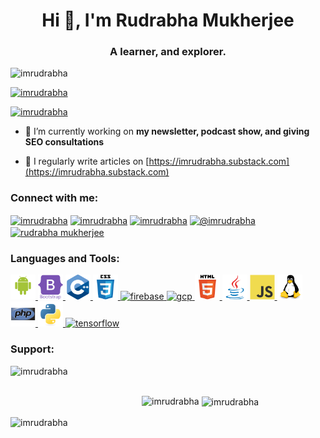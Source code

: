 <h1 align="center">Hi 👋, I'm Rudrabha Mukherjee</h1>
<h3 align="center">A learner, and explorer.</h3>

<p align="left"> <img src="https://komarev.com/ghpvc/?username=imrudrabha&label=Profile%20views&color=0e75b6&style=flat" alt="imrudrabha" /> </p>

<p align="left"> <a href="https://github.com/ryo-ma/github-profile-trophy"><img src="https://github-profile-trophy.vercel.app/?username=imrudrabha" alt="imrudrabha" /></a> </p>

<p align="left"> <a href="https://twitter.com/imrudrabha" target="blank"><img src="https://img.shields.io/twitter/follow/imrudrabha?logo=twitter&style=for-the-badge" alt="imrudrabha" /></a> </p>

- 🔭 I’m currently working on **my newsletter, podcast show, and giving SEO consultations**

- 📝 I regularly write articles on [https://imrudrabha.substack.com](https://imrudrabha.substack.com)

<h3 align="left">Connect with me:</h3>
<p align="left">
<a href="https://twitter.com/imrudrabha" target="blank"><img align="center" src="https://raw.githubusercontent.com/rahuldkjain/github-profile-readme-generator/master/src/images/icons/Social/twitter.svg" alt="imrudrabha" height="30" width="40" /></a>
<a href="https://linkedin.com/in/imrudrabha" target="blank"><img align="center" src="https://raw.githubusercontent.com/rahuldkjain/github-profile-readme-generator/master/src/images/icons/Social/linked-in-alt.svg" alt="imrudrabha" height="30" width="40" /></a>
<a href="https://instagram.com/imrudrabha" target="blank"><img align="center" src="https://raw.githubusercontent.com/rahuldkjain/github-profile-readme-generator/master/src/images/icons/Social/instagram.svg" alt="imrudrabha" height="30" width="40" /></a>
<a href="https://medium.com/@imrudrabha" target="blank"><img align="center" src="https://raw.githubusercontent.com/rahuldkjain/github-profile-readme-generator/master/src/images/icons/Social/medium.svg" alt="@imrudrabha" height="30" width="40" /></a>
<a href="https://www.youtube.com/c/rudrabha mukherjee" target="blank"><img align="center" src="https://raw.githubusercontent.com/rahuldkjain/github-profile-readme-generator/master/src/images/icons/Social/youtube.svg" alt="rudrabha mukherjee" height="30" width="40" /></a>
</p>

<h3 align="left">Languages and Tools:</h3>
<p align="left"> <a href="https://developer.android.com" target="_blank" rel="noreferrer"> <img src="https://raw.githubusercontent.com/devicons/devicon/master/icons/android/android-original-wordmark.svg" alt="android" width="40" height="40"/> </a> <a href="https://getbootstrap.com" target="_blank" rel="noreferrer"> <img src="https://raw.githubusercontent.com/devicons/devicon/master/icons/bootstrap/bootstrap-plain-wordmark.svg" alt="bootstrap" width="40" height="40"/> </a> <a href="https://www.w3schools.com/cpp/" target="_blank" rel="noreferrer"> <img src="https://raw.githubusercontent.com/devicons/devicon/master/icons/cplusplus/cplusplus-original.svg" alt="cplusplus" width="40" height="40"/> </a> <a href="https://www.w3schools.com/css/" target="_blank" rel="noreferrer"> <img src="https://raw.githubusercontent.com/devicons/devicon/master/icons/css3/css3-original-wordmark.svg" alt="css3" width="40" height="40"/> </a> <a href="https://firebase.google.com/" target="_blank" rel="noreferrer"> <img src="https://www.vectorlogo.zone/logos/firebase/firebase-icon.svg" alt="firebase" width="40" height="40"/> </a> <a href="https://cloud.google.com" target="_blank" rel="noreferrer"> <img src="https://www.vectorlogo.zone/logos/google_cloud/google_cloud-icon.svg" alt="gcp" width="40" height="40"/> </a> <a href="https://www.w3.org/html/" target="_blank" rel="noreferrer"> <img src="https://raw.githubusercontent.com/devicons/devicon/master/icons/html5/html5-original-wordmark.svg" alt="html5" width="40" height="40"/> </a> <a href="https://www.java.com" target="_blank" rel="noreferrer"> <img src="https://raw.githubusercontent.com/devicons/devicon/master/icons/java/java-original.svg" alt="java" width="40" height="40"/> </a> <a href="https://developer.mozilla.org/en-US/docs/Web/JavaScript" target="_blank" rel="noreferrer"> <img src="https://raw.githubusercontent.com/devicons/devicon/master/icons/javascript/javascript-original.svg" alt="javascript" width="40" height="40"/> </a> <a href="https://www.linux.org/" target="_blank" rel="noreferrer"> <img src="https://raw.githubusercontent.com/devicons/devicon/master/icons/linux/linux-original.svg" alt="linux" width="40" height="40"/> </a> <a href="https://www.php.net" target="_blank" rel="noreferrer"> <img src="https://raw.githubusercontent.com/devicons/devicon/master/icons/php/php-original.svg" alt="php" width="40" height="40"/> </a> <a href="https://www.python.org" target="_blank" rel="noreferrer"> <img src="https://raw.githubusercontent.com/devicons/devicon/master/icons/python/python-original.svg" alt="python" width="40" height="40"/> </a> <a href="https://www.tensorflow.org" target="_blank" rel="noreferrer"> <img src="https://www.vectorlogo.zone/logos/tensorflow/tensorflow-icon.svg" alt="tensorflow" width="40" height="40"/> </a> </p>

<h3 align="left">Support:</h3>
<p><a href="https://www.buymeacoffee.com/imrudrabha"> <img align="left" src="https://cdn.buymeacoffee.com/buttons/v2/default-yellow.png" height="50" width="210" alt="imrudrabha" /></a></p><br><br>

<p><img align="left" src="https://github-readme-stats.vercel.app/api/top-langs?username=imrudrabha&show_icons=true&locale=en&layout=compact" alt="imrudrabha" /></p>

<p>&nbsp;<img align="center" src="https://github-readme-stats.vercel.app/api?username=imrudrabha&show_icons=true&locale=en" alt="imrudrabha" /></p>

<p><img align="center" src="https://github-readme-streak-stats.herokuapp.com/?user=imrudrabha&" alt="imrudrabha" /></p>
